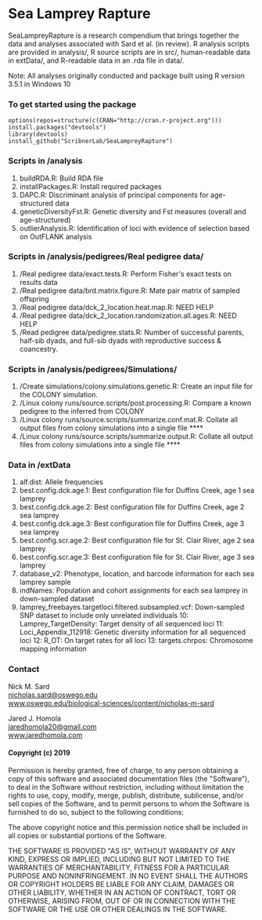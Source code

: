 Sea Lamprey Rapture
===================

SeaLampreyRapture is a research compendium that brings together the data
and analyses associated with Sard et al. (in review). R analysis scripts
are provided in analysis/, R source scripts are in src/, human-readable
data in extData/, and R-readable data in an .rda file in data/.

Note: All analyses originally conducted and package built using R
version 3.5.1 in Windows 10

### To get started using the package

    options(repos=structure(c(CRAN="http://cran.r-project.org")))
    install.packages("devtools")
    library(devtools)
    install_github("ScribnerLab/SeaLampreyRapture")

### Scripts in /analysis

1.  buildRDA.R: Build RDA file
2.  installPackages.R: Install required packages
3.  DAPC.R: Discriminant analysis of principal components for
    age-structured data
4.  geneticDiversityFst.R: Genetic diversity and Fst measures (overall
    and age-structured)
5.  outlierAnalysis.R: Identification of loci with evidence of selection
    based on OutFLANK analysis

### Scripts in /analysis/pedigrees/Real pedigree data/

1.  /Real pedigree data/exact.tests.R: Perform Fisher's exact tests on
    results data
2.  /Real pedigree data/brd.matrix.figure.R: Mate pair matrix of sampled
    offspring
3.  /Real pedigree data/dck\_2\_location.heat.map.R: NEED HELP
4.  /Real pedigree data/dck\_2\_location.randomization.all.ages.R: NEED
    HELP
5.  /Read pedigree data/pedigree.stats.R: Number of successful parents,
    half-sib dyads, and full-sib dyads with reproductive success &
    coancestry.

### Scripts in /analysis/pedigrees/Simulations/

1.  /Create simulations/colony.simulations.genetic.R: Create an input
    file for the COLONY simulation.
2.  /Linux colony runs/source.scripts/post.processing.R: Compare a known
    pedigree to the inferred from COLONY
3.  /Linux colony runs/source.scripts/summarize.conf.mat.R: Collate all
    output files from colony simulations into a single file \*\*\*\*
4.  /Linux colony runs/source.scripts/summarize.output.R: Collate all
    output files from colony simulations into a single file \*\*\*\*

### Data in /extData

1.  alf.dist: Allele frequencies
2.  best.config.dck.age.1: Best configuration file for Duffins Creek,
    age 1 sea lamprey
3.  best.config.dck.age.2: Best configuration file for Duffins Creek,
    age 2 sea lamprey
4.  best.config.dck.age.3: Best configuration file for Duffins Creek,
    age 3 sea lamprey
5.  best.config.scr.age.2: Best configuration file for St. Clair River,
    age 2 sea lamprey
6.  best.config.scr.age.3: Best configuration file for St. Clair River,
    age 3 sea lamprey
7.  database\_v2: Phenotype, location, and barcode information for each
    sea lamprey sample
8.  indNames: Population and cohort assignments for each sea lamprey in
    down-sampled dataset
9.  lamprey\_freebayes.targetloci.filtered.subsampled.vcf: Down-sampled
    SNP dataset to include only unrelated individuals 10:
    Lamprey\_TargetDensity: Target density of all sequenced loci 11:
    Loci\_Appendix\_112918: Genetic diversity information for all
    sequenced loci 12: R\_OT: On target rates for all loci 13:
    targets.chrpos: Chromosome mapping information

### Contact

Nick M. Sard  
<nicholas.sard@oswego.edu>  
www.oswego.edu/biological-sciences/content/nicholas-m-sard

Jared J. Homola  
<jaredhomola20@gmail.com>  
www.jaredhomola.com

#### Copyright (c) 2019

Permission is hereby granted, free of charge, to any person obtaining a
copy of this software and associated documentation files (the
"Software"), to deal in the Software without restriction, including
without limitation the rights to use, copy, modify, merge, publish,
distribute, sublicense, and/or sell copies of the Software, and to
permit persons to whom the Software is furnished to do so, subject to
the following conditions:

The above copyright notice and this permission notice shall be included
in all copies or substantial portions of the Software.

THE SOFTWARE IS PROVIDED "AS IS", WITHOUT WARRANTY OF ANY KIND, EXPRESS
OR IMPLIED, INCLUDING BUT NOT LIMITED TO THE WARRANTIES OF
MERCHANTABILITY, FITNESS FOR A PARTICULAR PURPOSE AND NONINFRINGEMENT.
IN NO EVENT SHALL THE AUTHORS OR COPYRIGHT HOLDERS BE LIABLE FOR ANY
CLAIM, DAMAGES OR OTHER LIABILITY, WHETHER IN AN ACTION OF CONTRACT,
TORT OR OTHERWISE, ARISING FROM, OUT OF OR IN CONNECTION WITH THE
SOFTWARE OR THE USE OR OTHER DEALINGS IN THE SOFTWARE.
